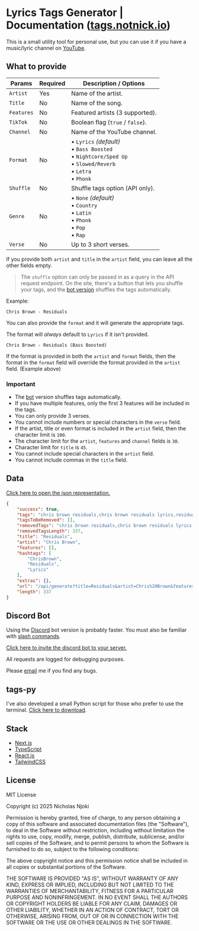# Lyrics Tags Generator | Documentation ([tags.notnick.io](https://tags.notnick.io/))

This is a small utility tool for personal use, but you can use it if you have a music/lyric channel on [YouTube](https://www.youtube.com).

## What to provide

| Params     | Required | Description / Options |
|-----------|----------|------------------------|
| `Artist`  | Yes   | Name of the artist. |
| `Title`   | No    | Name of the song. |
| `Features`| No    | Featured artists (3 supported). |
| `TikTok`  | No    | Boolean flag (`true` / `false`). |
| `Channel` | No    | Name of the YouTube channel. |
| `Format`  | No    | • `Lyrics` *(default)*<br>• `Bass Boosted`<br>• `Nightcore/Sped Up`<br>• `Slowed/Reverb`<br>• `Letra`<br>• `Phonk` |
| `Shuffle` | No    | Shuffle tags option (API only). |
| `Genre`   | No    | • `None` *(default)*<br>• `Country`<br>• `Latin`<br>• `Phonk`<br>• `Pop`<br>• `Rap` |
| `Verse`   | No    | Up to 3 short verses. |

If you provide both `artist` and `title` in the `artist` field, you can leave all the other fields empty.

> The `shuffle` option can only be passed in as a query in the API request endpoint. On the site, there's a button that lets you shuffle your tags, and the [bot version](https://discord.com/oauth2/authorize?client_id=1338567480834265193&permissions=2147534848&integration_type=0&scope=bot) shuffles the tags automatically.

Example:

```Chris Brown - Residuals```

You can also provide the `format` and it will generate the appropriate tags.

The format will _always_ default to `Lyrics` if it isn't provided.

```Chris Brown - Residuals (Bass Boosted)```

If the format is provided in both the `artist` and `format` fields, then the format in the `format` field will override the format provided in the `artist` field. (Example above)

### Important
- The [bot](https://discord.com/oauth2/authorize?client_id=1338567480834265193&permissions=2147534848&integration_type=0&scope=bot) version shuffles tags automatically.
- If you have multiple features, only the first 3 features will be included in the tags.
- You can only provide 3 verses.
- You cannot include numbers or special characters in the `verse` field.
- If the artist, title or even format is included in the `artist` field, then the character limit is `100`.
- The character limit for the `artist`, `features` and `channel` fields is `30`.
- Character limit for `title` is `45`.
- You cannot include special characters in the `artist` field.
- You cannot include commas in the `title` field.

## Data

[Click here to open the json representation.](https://tags.notnick.io/api/generate?title=Residuals&artist=Chris%20Brown&features=none&tiktok=false&format=lyrics&channel=none)

```json
{
    "success": true,
    "tags": "chris brown residuals,chris brown residuals lyrics,residuals lyrics,residuals chris brown lyrics,lyrics residuals,lyrics chris brown residuals,chris brown lyrics residuals,residuals lyric video,lyrics residuals chris brown,chris brown lyrics,lyrics chris brown,residuals,chris brown,residuals chris brown,lyrics",
    "tagsToBeRemoved": [],
    "removedTags": "chris brown residuals,chris brown residuals lyrics,residuals lyrics,residuals chris brown lyrics,lyrics residuals,lyrics chris brown residuals,chris brown lyrics residuals,residuals lyric video,lyrics residuals chris brown,chris brown lyrics,lyrics chris brown,residuals,chris brown,residuals chris brown,lyrics",
    "removedTagsLength": 337,
    "title": "Residuals",
    "artist": "Chris Brown",
    "features": [],
    "hashtags": [
        "ChrisBrown",
        "Residuals",
        "Lyrics"
    ],
    "extras": {},
    "url": "/api/generate?title=Residuals&artist=Chris%20Brown&features=none&tiktok=false&format=lyrics&channel=none&shuffle=false&genre=none&verse=none",
    "length": 337
}
```

## Discord Bot

Using the [Discord](https://discord.com/) bot version is probably faster. You must also be familiar with [slash commands](https://support-apps.discord.com/hc/en-us/articles/26501837786775-Slash-Commands-FAQ).

[Click here to invite the discord bot to your server.](https://discord.com/oauth2/authorize?client_id=1338567480834265193&permissions=2147534848&integration_type=0&scope=bot)

All requests are logged for debugging purposes.

Please [email](mailto:hi@notnick.io) me if you find any bugs.

## tags-py

I've also developed a small Python script for those who prefer to use the terminal. [Click here to download](https://github.com/alsonick/tags-py).

## Stack

- [Next.js](https://nextjs.org/)
- [TypeScript](https://www.typescriptlang.org/)
- [React.js](https://react.dev/)
- [TailwindCSS](https://tailwindcss.com/)

## License

MIT License

Copyright (c) 2025 Nicholas Njoki

Permission is hereby granted, free of charge, to any person obtaining a copy of this software and associated documentation files (the "Software"), to deal in the Software without restriction, including without limitation the rights to use, copy, modify, merge, publish, distribute, sublicense, and/or sell copies of the Software, and to permit persons to whom the Software is furnished to do so, subject to the following conditions:

The above copyright notice and this permission notice shall be included in all copies or substantial portions of the Software.

THE SOFTWARE IS PROVIDED "AS IS", WITHOUT WARRANTY OF ANY KIND, EXPRESS OR IMPLIED, INCLUDING BUT NOT LIMITED TO THE WARRANTIES OF MERCHANTABILITY, FITNESS FOR A PARTICULAR PURPOSE AND NONINFRINGEMENT. IN NO EVENT SHALL THE AUTHORS OR COPYRIGHT HOLDERS BE LIABLE FOR ANY CLAIM, DAMAGES OR OTHER LIABILITY, WHETHER IN AN ACTION OF CONTRACT, TORT OR OTHERWISE, ARISING FROM, OUT OF OR IN CONNECTION WITH THE SOFTWARE OR THE USE OR OTHER DEALINGS IN THE SOFTWARE.
